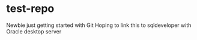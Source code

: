 # test-repo
Newbie just getting started with Git
Hoping to link this to sqldeveloper with Oracle desktop server

